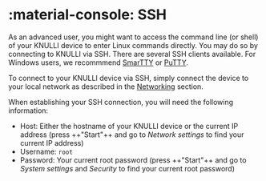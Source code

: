 # :material-console: SSH

As an advanced user, you might want to access the command line (or shell) of your KNULLI device to enter Linux commands directly. You may do so by connecting to KNULLI via SSH. There are several SSH clients available. For Windows users, we recommmend [SmarTTY](https://sysprogs.com/SmarTTY) or [PuTTY](https://www.putty.org).

To connect to your KNULLI device via SSH, simply connect the device to your local network as described in the [Networking](../networking) section.

When establishing your SSH connection, you will need the following information:

* Host: Either the hostname of your KNULLI device or the current IP address (press ++"Start"++ and go to *Network settings* to find your current IP address)
* Username: `root`
* Password: Your current root password (press ++"Start"++ and go to *System settings* and *Security* to find your current root password)
